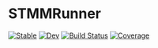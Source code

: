 # STMMRunner

[![Stable](https://img.shields.io/badge/docs-stable-blue.svg)](https://lucifer1004.github.io/STMMRunner.jl/stable)
[![Dev](https://img.shields.io/badge/docs-dev-blue.svg)](https://lucifer1004.github.io/STMMRunner.jl/dev)
[![Build Status](https://github.com/lucifer1004/STMMRunner.jl/actions/workflows/CI.yml/badge.svg?branch=main)](https://github.com/lucifer1004/STMMRunner.jl/actions/workflows/CI.yml?query=branch%3Amain)
[![Coverage](https://codecov.io/gh/lucifer1004/STMMRunner.jl/branch/main/graph/badge.svg)](https://codecov.io/gh/lucifer1004/STMMRunner.jl)

